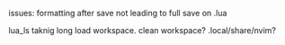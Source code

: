 issues:
formatting after save not leading to full save on
.lua

lua_ls taknig long load workspace.
clean workspace?
.local/share/nvim?
